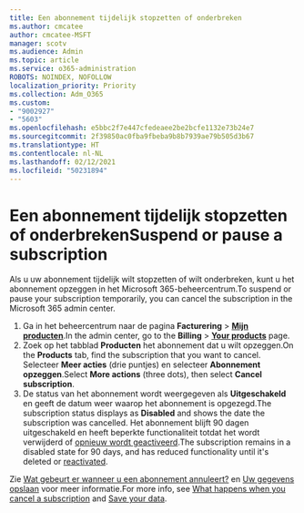 ```yaml
---
title: Een abonnement tijdelijk stopzetten of onderbreken
ms.author: cmcatee
author: cmcatee-MSFT
manager: scotv
ms.audience: Admin
ms.topic: article
ms.service: o365-administration
ROBOTS: NOINDEX, NOFOLLOW
localization_priority: Priority
ms.collection: Adm_O365
ms.custom:
- "9002927"
- "5603"
ms.openlocfilehash: e5bbc2f7e447cfedeaee2be2bcfe1132e73b24e7
ms.sourcegitcommit: 2f39850ac0fba9fbeba9b8b7939ae79b505d3b67
ms.translationtype: HT
ms.contentlocale: nl-NL
ms.lasthandoff: 02/12/2021
ms.locfileid: "50231894"
---
```

# <a name="suspend-or-pause-a-subscription"></a><span data-ttu-id="52aff-102">Een abonnement tijdelijk stopzetten of onderbreken</span><span class="sxs-lookup"><span data-stu-id="52aff-102">Suspend or pause a subscription</span></span>

<span data-ttu-id="52aff-103">Als u uw abonnement tijdelijk wilt stopzetten of wilt onderbreken, kunt u het abonnement opzeggen in het Microsoft 365-beheercentrum.</span><span class="sxs-lookup"><span data-stu-id="52aff-103">To suspend or pause your subscription temporarily, you can cancel the subscription in the Microsoft 365 admin center.</span></span>

1. <span data-ttu-id="52aff-104">Ga in het beheercentrum naar de pagina **Facturering** > **[Mijn producten](https://go.microsoft.com/fwlink/p/?linkid=842054)**.</span><span class="sxs-lookup"><span data-stu-id="52aff-104">In the admin center, go to the **Billing** > **[Your products](https://go.microsoft.com/fwlink/p/?linkid=842054)** page.</span></span>
2. <span data-ttu-id="52aff-105">Zoek op het tabblad **Producten** het abonnement dat u wilt opzeggen.</span><span class="sxs-lookup"><span data-stu-id="52aff-105">On the **Products** tab, find the subscription that you want to cancel.</span></span> <span data-ttu-id="52aff-106">Selecteer **Meer acties** (drie puntjes) en selecteer **Abonnement opzeggen**.</span><span class="sxs-lookup"><span data-stu-id="52aff-106">Select **More actions** (three dots), then select **Cancel subscription**.</span></span>
3. <span data-ttu-id="52aff-107">De status van het abonnement wordt weergegeven als **Uitgeschakeld** en geeft de datum weer waarop het abonnement is opgezegd.</span><span class="sxs-lookup"><span data-stu-id="52aff-107">The subscription status displays as **Disabled** and shows the date the subscription was cancelled.</span></span> <span data-ttu-id="52aff-108">Het abonnement blijft 90 dagen uitgeschakeld en heeft beperkte functionaliteit totdat het wordt verwijderd of [opnieuw wordt geactiveerd](https://docs.microsoft.com/microsoft-365/commerce/subscriptions/reactivate-your-subscription).</span><span class="sxs-lookup"><span data-stu-id="52aff-108">The subscription remains in a disabled state for 90 days, and has reduced functionality until it's deleted or [reactivated](https://docs.microsoft.com/microsoft-365/commerce/subscriptions/reactivate-your-subscription).</span></span>

<span data-ttu-id="52aff-109">Zie [Wat gebeurt er wanneer u een abonnement annuleert?](https://docs.microsoft.com/microsoft-365/commerce/subscriptions/cancel-your-subscription#what-happens-when-you-cancel-a-subscription) en [Uw gegevens opslaan](https://docs.microsoft.com/microsoft-365/commerce/subscriptions/cancel-your-subscription#save-your-data) voor meer informatie.</span><span class="sxs-lookup"><span data-stu-id="52aff-109">For more info, see [What happens when you cancel a subscription](https://docs.microsoft.com/microsoft-365/commerce/subscriptions/cancel-your-subscription#what-happens-when-you-cancel-a-subscription) and [Save your data](https://docs.microsoft.com/microsoft-365/commerce/subscriptions/cancel-your-subscription#save-your-data).</span></span>
